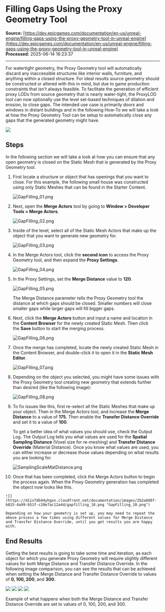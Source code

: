 # Filling Gaps Using the Proxy Geometry Tool

**Source:** [https://dev.epicgames.com/documentation/en-us/unreal-engine/filling-gaps-using-the-proxy-geometry-tool-in-unreal-engine](https://dev.epicgames.com/documentation/en-us/unreal-engine/filling-gaps-using-the-proxy-geometry-tool-in-unreal-engine)  
**Processed:** 2025-06-14 16:23:37

---

For watertight geometry, the Proxy Geometry tool will automatically discard any inaccessible structures like interior walls, furniture, and anything within a closed structure. For ideal results source geometry should be constructed or altered with this in mind, but due to game production constraints that isn't always feasible. To facilitate the generation of efficient proxy LODs from source geometry that is nearly water-tight, the ProxyLOD tool can now optionally use the level set-based techniques of dilation and erosion, to close gaps. The intended use case is primarily doors and windows in distant buildings and in the following How-To we will take a look at how the Proxy Geometry Tool can be setup to automatically close any gaps that the generated geometry might have.

![](https://d1iv7db44yhgxn.cloudfront.net/documentation/images/75a08bbf-d5da-4799-9262-1f249c3c2b96/gapfilling_10.png)

## Steps

In the following section we will take a look at how you can ensure that any open geometry is closed on the Static Mesh that is generated by the Proxy Geometry tool.

1.  First locate a structure or object that has openings that you want to close. For this example, the following small house was constructed using only Static Meshes that can be found in the Starter Content.
    
    ![](https://d1iv7db44yhgxn.cloudfront.net/documentation/images/197b3ab5-3d5d-45a6-9d70-c707c0cbb7ed/gapfilling_01.png "GapFilling_01.png")
2.  Next, open the **Merge Actors** tool by going to **Window > Developer Tools > Merge Actors**.
    
    ![](https://d1iv7db44yhgxn.cloudfront.net/documentation/images/e0d978dd-f179-4fb3-8a89-14cea231788c/gapfilling_02.png "GapFilling_02.png")
3.  Inside of the level, select all of the Static Mesh Actors that make up the object that you want to generate new geometry for.
    
    ![](https://d1iv7db44yhgxn.cloudfront.net/documentation/images/120db3cc-cf79-4fc2-944b-a41b1065e735/gapfilling_03.png "GapFilling_03.png")
4.  In the Merge Actors tool, click the **second icon** to access the Proxy Geometry tool, and then expand the **Proxy Settings**.
    
    ![](https://d1iv7db44yhgxn.cloudfront.net/documentation/images/8c98909b-5936-4d1e-a951-13db06bf8d3d/gapfilling_04.png "GapFilling_04.png")
5.  In the Proxy Settings, set the **Merge Distance** value to **120**.
    
    ![](https://d1iv7db44yhgxn.cloudfront.net/documentation/images/d5124aaa-c801-4033-a28c-5b0744ae2b6a/gapfilling_05.png "GapFilling_05.png")
    
    The Merge Distance parameter tells the Proxy Geometry tool the distance at which gaps should be closed. Smaller numbers will close smaller gaps while larger gaps will fill bigger gaps.
    
6.  Next, click the **Merge Actors** button and input a name and location in the **Content Browser** for the newly created Static Mesh. Then click the **Save** button to start the merging process. 
    
    ![](https://d1iv7db44yhgxn.cloudfront.net/documentation/images/9036e705-3e16-4c24-878f-22c735b621ec/gapfilling_06.png "GapFilling_06.png")
7.  Once the merge has completed, locate the newly created Static Mesh in the Content Browser, and double-click it to open it in the **Static Mesh Editor**.
    
    ![](https://d1iv7db44yhgxn.cloudfront.net/documentation/images/bdf43ab2-9d05-4cf1-b41e-a223ce1e086a/gapfilling_07.png "GapFilling_07.png")
8.  Depending on the object you selected, you might have some issues with the Proxy Geometry tool creating new geometry that extends further than desired (like the following image):
    
    ![](https://d1iv7db44yhgxn.cloudfront.net/documentation/images/7bf86930-02ab-4175-9be5-047c963c7606/gapfilling_08.png "GapFilling_08.png")
9.  To fix issues like this, first re-select all the Static Meshes that make up your object. Then in the Merge Actors tool, and increase the **Merge Distance** to a value of **175.** Then enable the **Transfer Distance Override** and set it to a value of **100**.
    
    To get a better idea of what values you should use, check the Output Log. The Output Log tells you what values are used for the **Spatial Sampling Distance** (Voxel size for re-meshing) and **Transfer Distance Override** (Material Distance). Once you know what values are used, you can either increase or decrease those values depending on what results you are looking for.
    
    ![](https://d1iv7db44yhgxn.cloudfront.net/documentation/images/881905e2-5103-4f24-95e4-2c772d910d5d/samplingscalematdistance.png "SamplingScaleMatDistance.png")
10.  Once that has been completed, click the Merge Actors button to begin the process again. When the Proxy Geometry generation has completed the object now looks like this.
    
    ![](https://d1iv7db44yhgxn.cloudfront.net/documentation/images/2b2a8d0f-b815-4a99-b51f-c28e7ac12a4d/gapfilling_10.png "GapFilling_10.png")
    
    Depending on how your geometry is set up, you may need to repeat the above process a few times using different values for Merge Distance and Transfer Distance Override, until you get results you are happy with.
    

## End Results

Getting the best results is going to take some time and iteration, as each object for which you generate Proxy Geometry will require slightly different values for both Merge Distance and Transfer Distance Override. In the following image comparison, you can see the results that can be achieved when setting the Merge Distance and Transfer Distance Override to values of **0, 100, 200**, and **300.**

   ![](https://d1iv7db44yhgxn.cloudfront.net/documentation/images/4440369f-4de9-48f2-945f-32614dd1c075/setto0.png) ![](https://d1iv7db44yhgxn.cloudfront.net/documentation/images/c5e4a47d-9251-4c5f-af2a-341bac346b55/setto100.png) ![](https://d1iv7db44yhgxn.cloudfront.net/documentation/images/a59abb39-b439-4a7e-929d-2f24e3d20011/setto200.png) ![](https://d1iv7db44yhgxn.cloudfront.net/documentation/images/ede74150-1b73-4ed7-8437-7d414e95f946/setto300.png)

Example of what happens when both the Merge Distance and Transfer Distance Override are set to values of 0, 100, 200, and 300.
